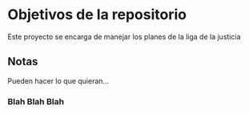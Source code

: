 # Objetivos de la repositorio

Este proyecto se encarga de manejar los planes de la liga de la justicia


## Notas
Pueden hacer lo que quieran...

### Blah Blah Blah
